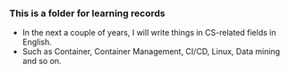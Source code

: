 ### This is a folder for learning records
- In the next a couple of years, I will write things in CS-related fields in English.
- Such as Container, Container Management, CI/CD, Linux, Data mining and so on.
